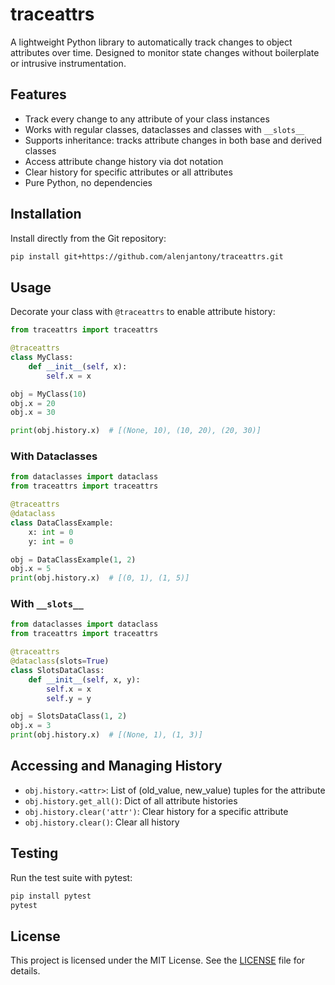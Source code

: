 # traceattrs

A lightweight Python library to automatically track changes to object attributes over time. Designed to monitor state changes without boilerplate or intrusive instrumentation.

## Features
- Track every change to any attribute of your class instances
- Works with regular classes, dataclasses and classes with `__slots__`
- Supports inheritance: tracks attribute changes in both base and derived classes
- Access attribute change history via dot notation
- Clear history for specific attributes or all attributes
- Pure Python, no dependencies

## Installation

Install directly from the Git repository:

```bash
pip install git+https://github.com/alenjantony/traceattrs.git
```

## Usage

Decorate your class with `@traceattrs` to enable attribute history:

```python
from traceattrs import traceattrs

@traceattrs
class MyClass:
    def __init__(self, x):
        self.x = x

obj = MyClass(10)
obj.x = 20
obj.x = 30

print(obj.history.x)  # [(None, 10), (10, 20), (20, 30)]
```

### With Dataclasses

```python
from dataclasses import dataclass
from traceattrs import traceattrs

@traceattrs
@dataclass
class DataClassExample:
    x: int = 0
    y: int = 0

obj = DataClassExample(1, 2)
obj.x = 5
print(obj.history.x)  # [(0, 1), (1, 5)]
```

### With `__slots__`

```python
from dataclasses import dataclass
from traceattrs import traceattrs

@traceattrs
@dataclass(slots=True)
class SlotsDataClass:
    def __init__(self, x, y):
        self.x = x
        self.y = y

obj = SlotsDataClass(1, 2)
obj.x = 3
print(obj.history.x)  # [(None, 1), (1, 3)]
```

## Accessing and Managing History

- `obj.history.<attr>`: List of (old_value, new_value) tuples for the attribute
- `obj.history.get_all()`: Dict of all attribute histories
- `obj.history.clear('attr')`: Clear history for a specific attribute
- `obj.history.clear()`: Clear all history

## Testing

Run the test suite with pytest:

```bash
pip install pytest
pytest
```

## License

This project is licensed under the MIT License. See the [LICENSE](./LICENSE) file for details.
